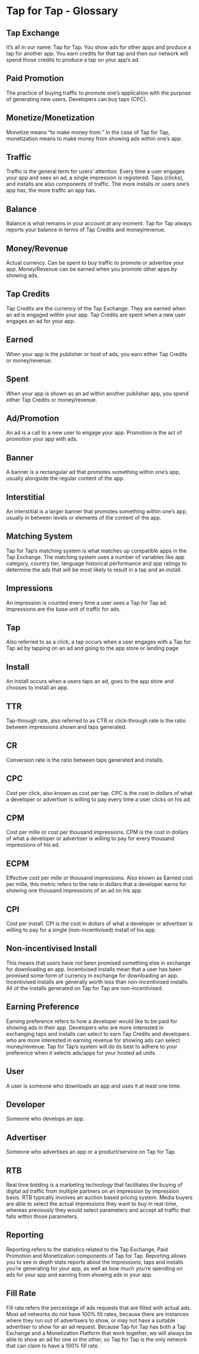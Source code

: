 # Tap for Tap - Glossary

## Tap Exchange

It’s all in our name: Tap for Tap. You show ads for other apps and produce a tap for another app. You earn credits for that tap and then our network will spend those credits to produce a tap on your app’s ad.

## Paid Promotion

The practice of buying traffic to promote one’s application with the purpose of generating new users. Developers can buy taps (CPC).

## Monetize/Monetization

Monetize means “to make money from.” In the case of Tap for Tap, monetization means to make money from showing ads within one’s app.

## Traffic

Traffic is the general term for users’ attention. Every time a user engages your app and sees an ad, a single impression is registered. Taps (clicks), and installs are also components of traffic. The more installs or users one’s app has, the more traffic an app has.

## Balance

Balance is what remains in your account at any moment. Tap for Tap always reports your balance in terms of Tap Credits and money/revenue.

## Money/Revenue

Actual currency. Can be spent to buy traffic to promote or advertise your app. Money/Revenue can be earned when you promote other apps by showing ads.

## Tap Credits

Tap Credits are the currency of the Tap Exchange. They are earned when an ad is engaged within your app. Tap Credits are spent when a new user engages an ad for your app.

## Earned

When your app is the publisher or host of ads, you earn either Tap Credits or money/revenue.

## Spent

When your app is shown as an ad within another publisher app, you spend either Tap Credits or money/revenue.

## Ad/Promotion

An ad is a call to a new user to engage your app. Promotion is the act of promotion your app with ads.

## Banner

A banner is a rectangular ad that promotes something within one’s app, usually alongside the regular content of the app.

## Interstitial

An interstitial is a larger banner that promotes something within one’s app, usually in between levels or elements of the content of the app.

## Matching System

Tap for Tap’s matching system is what matches up compatible apps in the Tap Exchange. The matching system uses a number of variables like app category, country tier, language historical performance and app ratings to determine the ads that will be most likely to result in a tap and an install.

## Impressions

An impression is counted every time a user sees a Tap for Tap ad. Impressions are the base unit of traffic for ads.

## Tap

Also referred to as a click, a tap occurs when a user engages with a Tap for Tap ad by tapping on an ad and going to the app store or landing page

## Install
An install occurs when a users taps an ad, goes to the app store and chooses to install an app.


## TTR

Tap-through rate, also referred to as CTR or click-through rate is the ratio between impressions shown and taps generated.

## CR

Conversion rate is the ratio between taps generated and installs.

## CPC

Cost per click, also known as cost per tap. CPC is the cost in dollars of what a developer or advertiser is willing to pay every time a user clicks on his ad.

## CPM

Cost per mille or cost per thousand impressions. CPM is the cost in dollars of what a developer or advertiser is willing to pay for every thousand impressions of his ad.

## ECPM

Effective cost per mille or thousand impressions. Also known as Earned cost per mille, this metric refers to the rate in dollars that a developer earns for showing one thousand impressions of an ad on his app.

## CPI

Cost per install. CPI is the cost in dollars of what a developer or advertiser is willing to pay for a single (non-incentivised) install of his app.

## Non-incentivised Install

This means that users have not been promised something else in exchange for downloading an app. Incentivised installs mean that a user has been promised some form of currency in exchange for downloading an app. Incentivised installs are generally worth less than non-incentivised installs. All of the installs generated on Tap for Tap are non-incentivised.

## Earning Preference

Earning preference refers to how a developer would like to be paid for showing ads in their app. Developers who are more interested in exchanging taps and installs can select to earn Tap Credits and developers who are more interested in earning revenue for showing ads can select money/revenue. Tap for Tap’s system will do its best to adhere to your preference when it selects ads/apps for your hosted ad units.

## User

A user is someone who downloads an app and uses it at least one time.


## Developer

Someone who develops an app.

## Advertiser

Someone who advertises an app or a product/service on Tap for Tap.

## RTB

Real time bidding is a marketing technology that facilitates the buying of digital ad traffic from multiple partners on an impression by impression basis. RTB typically involves an auction based pricing system. Media buyers are able to select the actual impressions they want to buy in real-time, whereas previously they would select parameters and accept all traffic that falls within those parameters.

## Reporting

Reporting refers to the statistics related to the Tap Exchange, Paid Promotion and Monetization components of Tap for Tap. Reporting allows you to see in depth stats reports about the impressions, taps and installs you’re generating for your app, as well as how much you’re spending on ads for your app and earning from showing ads in your app.

## Fill Rate

Fill rate refers the percentage of ads requests that are filled with actual ads. Most ad networks do not have 100% fill rates, because there are instances where they run out of advertisers to show, or may not have a suitable advertiser to show for an ad request. Because Tap for Tap has both a Tap Exchange and a Monetization Platform that work together, we will always be able to show an ad for one or the other, so Tap for Tap is the only network that can claim to have a 100% fill rate.
